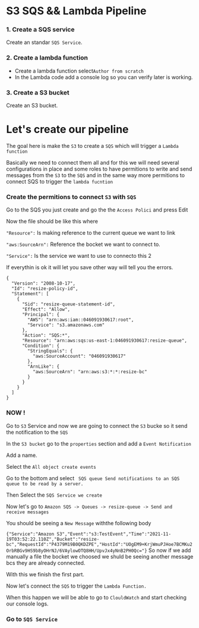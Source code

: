 # S3 SQS && Lambda Pipeline

### 1. Create a SQS service

Create an standar `SQS Service`.

### 2. Create a lambda function

- Create a lambda function select`Author from scratch` 
- In the Lambda code add a console log so you can verify later is working.


### 3. Create a S3 bucket 

Create an S3 bucket.


# Let's create our pipeline

The goal here is make the `S3` to create a `SQS` which will trigger a `Lambda function`

Basically we need to connect them all and for this we will need several configurations in place and some roles to have permitions to write and send messages from the `S3` to the `SQS` and in the same way more permitions to connect SQS to trigger the `lambda fucntion`


### Create the permitions to connect `S3` with `SQS`

Go to the SQS you just create and go the the `Access Polici` and press Edit

Now the file should be like this where

`"Resource":` Is making reference to the current queue we want to link

`"aws:SourceArn":` Reference the bocket we want to connect to.

`"Service":` Is the service we want to use to connecto this 2 

If everythin is ok it will let you save other way will tell you the errors.

```
{
  "Version": "2008-10-17",
  "Id": "resize-policy-id",
  "Statement": [
    {
      "Sid": "resize-queue-statement-id",
      "Effect": "Allow",
      "Principal": {
        "AWS": "arn:aws:iam::046091930617:root",
        "Service": "s3.amazonaws.com"
      },
      "Action": "SQS:*",
      "Resource": "arn:aws:sqs:us-east-1:046091930617:resize-queue",
      "Condition": {
        "StringEquals": {
          "aws:SourceAccount": "046091930617"
        },
        "ArnLike": {
          "aws:SourceArn": "arn:aws:s3:*:*:resize-bc"
        }
      }
    }
  ]
}
```

### NOW !
Go to `S3` Service and now we are going to connect the `S3` bucke so it send the notification to the `SQS`

In the `S3 bucket` go to the `properties` section and add a `Event Notification`

Add a name.

Select the `All object create events` 

Go to the bottom and select 
`` SQS queue
    Send notifications to an SQS queue to be read by a server.``

Then Select the `SQS Service we create`

Now let's go to ```Amazon SQS -> Queues -> resize-queue -> Send and receive messages```

You should be seeing a `New Message` withthe following body

`
{"Service":"Amazon S3","Event":"s3:TestEvent","Time":"2021-11-19T03:52:22.110Z","Bucket":"resize-bc","RequestId":"P4379M19B0QKDZPE","HostId":"UOgEM9+KrjWmuPJHoe7BCMKu2OrbRBGv9HS9b8yOHrNJ/6VAylowOTQ8HH/UpvJx4yNnB2PH0Qc="}
`
So now if we add manually a file the bocket we choosed we shuld be seeing another message bcs they are already connected.

With this we finish the first part.

Now let's connect the `SQS` to trigger the `Lambda Function.` 

When this happen we will be able to go to `ClouldWatch` and start checking our console logs.


### Go to `SQS Service` 









